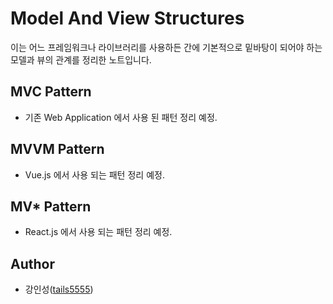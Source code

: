 # Model And View Structures

이는 어느 프레임워크나 라이브러리를 사용하든 간에 기본적으로 밑바탕이 되어야 하는 모델과 뷰의 관계를 정리한 노트입니다.

## MVC Pattern

- 기존 Web Application 에서 사용 된 패턴 정리 예정.

## MVVM Pattern

- Vue.js 에서 사용 되는 패턴 정리 예정.

## MV* Pattern

- React.js 에서 사용 되는 패턴 정리 예정.

## Author

- 강인성([tails5555](https://github.com/tails5555))